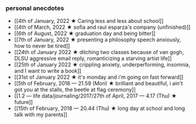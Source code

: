 ### personal anecdotes
- [[4th of January, 2022 ★ Caring less and less about school]]
- [[4th of March, 2022 ★ sofia and raul esparza's company (unfinished)]]
- [[6th of August, 2022 ★ graduation day and being bitter]]
- [[7th of January, 2022 ★ presenting a philosophy speech anxiously, how to never be tired]]
- [[24th of January 2022 ★ ditching two classes because of van gogh, DLSU aggressive email reply, romanticizing a starving artist life]]
- [[25th of January 2022 ★ crippling anxiety, underperforming, insomnia, and I want to write a book]]
- [[31st of January 2022 ★ it's monday and i'm going on fast forward]] 
- [[5th of February, 2018 — 21.59 (Mon) ★ brilliant and beautiful, i ain't got you at the stalls, the beetle at flag ceremony]]
- [[1.2 — life data/journaling/2017/27th of April, 2017 — 4.17 (Thu) ★  future]]
- [[15th of February, 2018 — 20.44 (Thu) ★ long day at school and long talk with my parents]]